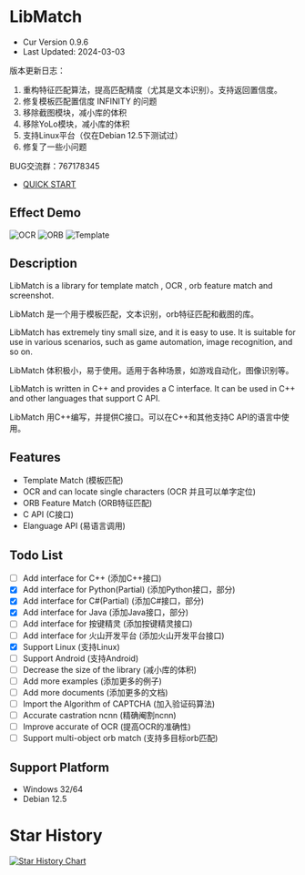 # LibMatch

- Cur Version 0.9.6
- Last Updated: 2024-03-03

版本更新日志：

1. 重构特征匹配算法，提高匹配精度（尤其是文本识别）。支持返回置信度。
2. 修复模板匹配置信度 INFINITY 的问题
3. 移除截图模块，减小库的体积
4. 移除YoLo模块，减小库的体积
5. 支持Linux平台（仅在Debian 12.5下测试过）
6. 修复了一些小问题

BUG交流群：767178345

- [QUICK START](usage.md)

## Effect Demo

![OCR](./assets/4.png)
![ORB](./assets/5.png)
![Template](./assets/6.png)

## Description

LibMatch is a library for template match , OCR , orb feature match and screenshot.

LibMatch 是一个用于模板匹配，文本识别，orb特征匹配和截图的库。

LibMatch has extremely tiny small size, and it is easy to use. It is suitable for use in various scenarios, such as game automation, image recognition, and so on.

LibMatch 体积极小，易于使用。适用于各种场景，如游戏自动化，图像识别等。

LibMatch is written in C++ and provides a C interface. It can be used in C++ and other languages that support C API.

LibMatch 用C++编写，并提供C接口。可以在C++和其他支持C API的语言中使用。

## Features

- Template Match (模板匹配)
- OCR and can locate single characters (OCR 并且可以单字定位)
- ORB Feature Match (ORB特征匹配)
- C API (C接口)
- Elanguage API (易语言调用)

## Todo List

- [ ] Add interface for C++ (添加C++接口)
- [x] Add interface for Python(Partial) (添加Python接口，部分) 
- [x] Add interface for C#(Partial) (添加C#接口，部分)
- [x] Add interface for Java (添加Java接口，部分)
- [ ] Add interface for 按键精灵 (添加按键精灵接口)
- [ ] Add interface for 火山开发平台 (添加火山开发平台接口)
- [x] Support Linux (支持Linux)
- [ ] Support Android (支持Android)
- [ ] Decrease the size of the library (减小库的体积)
- [ ] Add more examples (添加更多的例子)
- [ ] Add more documents (添加更多的文档)
- [ ] Import the Algorithm of CAPTCHA (加入验证码算法)
- [ ] Accurate castration ncnn (精确阉割ncnn)
- [ ] Improve accurate of OCR (提高OCR的准确性)
- [ ] Support multi-object orb match (支持多目标orb匹配)

## Support Platform

- Windows 32/64
- Debian 12.5

# Star History

[![Star History Chart](https://api.star-history.com/svg?repos=futz12/libmatch&type=Date)](https://star-history.com/#futz12/libmatch&Date)


